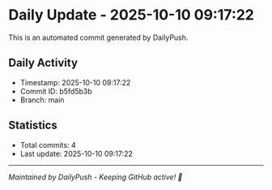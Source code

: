# Daily Update - 2025-10-10 09:17:22

This is an automated commit generated by DailyPush.

## Daily Activity
- Timestamp: 2025-10-10 09:17:22
- Commit ID: b5fd5b3b
- Branch: main

## Statistics
- Total commits: 4
- Last update: 2025-10-10 09:17:22

---
*Maintained by DailyPush - Keeping GitHub active! 🚀*
